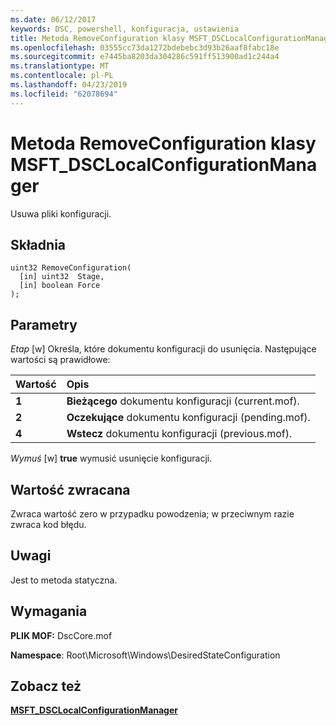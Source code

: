 ```yaml
---
ms.date: 06/12/2017
keywords: DSC, powershell, konfiguracja, ustawienia
title: Metoda RemoveConfiguration klasy MSFT_DSCLocalConfigurationManager
ms.openlocfilehash: 03555cc73da1272bdebebc3d93b26aaf8fabc18e
ms.sourcegitcommit: e7445ba8203da304286c591ff513900ad1c244a4
ms.translationtype: MT
ms.contentlocale: pl-PL
ms.lasthandoff: 04/23/2019
ms.locfileid: "62078694"
---
```

# <a name="removeconfiguration-method-of-the-msftdsclocalconfigurationmanager-class"></a>Metoda RemoveConfiguration klasy MSFT_DSCLocalConfigurationManager

Usuwa pliki konfiguracji.

## <a name="syntax"></a>Składnia

```mof
uint32 RemoveConfiguration(
  [in] uint32  Stage,
  [in] boolean Force
);
```

## <a name="parameters"></a>Parametry

*Etap* \[w\] Określa, które dokumentu konfiguracji do usunięcia. Następujące wartości są prawidłowe:

|Wartość |Opis |
|:--- |:---|
|**1** | **Bieżącego** dokumentu konfiguracji (current.mof). |
|**2** | **Oczekujące** dokumentu konfiguracji (pending.mof).  |
|**4** | **Wstecz** dokumentu konfiguracji (previous.mof). |

*Wymuś* \[w\] **true** wymusić usunięcie konfiguracji.

## <a name="return-value"></a>Wartość zwracana

Zwraca wartość zero w przypadku powodzenia; w przeciwnym razie zwraca kod błędu.

## <a name="remarks"></a>Uwagi

Jest to metoda statyczna.

## <a name="requirements"></a>Wymagania

**PLIK MOF:** DscCore.mof

**Namespace**: Root\Microsoft\Windows\DesiredStateConfiguration

## <a name="see-also"></a>Zobacz też

[**MSFT_DSCLocalConfigurationManager**](msft-dsclocalconfigurationmanager.md)